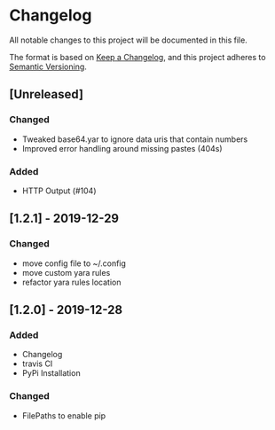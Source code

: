 # Changelog
All notable changes to this project will be documented in this file.

The format is based on [Keep a Changelog](https://keepachangelog.com/en/1.0.0/),
and this project adheres to [Semantic Versioning](https://semver.org/spec/v2.0.0.html).

## [Unreleased]
### Changed
- Tweaked base64.yar to ignore data uris that contain numbers
- Improved error handling around missing pastes (404s)
### Added
- HTTP Output (#104)

## [1.2.1] - 2019-12-29
### Changed
- move config file to ~/.config
- move custom yara rules
- refactor yara rules location

## [1.2.0] - 2019-12-28
### Added
- Changelog
- travis CI
- PyPi Installation

### Changed
- FilePaths to enable pip
